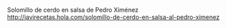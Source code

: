 Solomillo de cerdo en salsa de Pedro Ximénez	http://javirecetas.hola.com/solomillo-de-cerdo-en-salsa-al-pedro-ximenez
